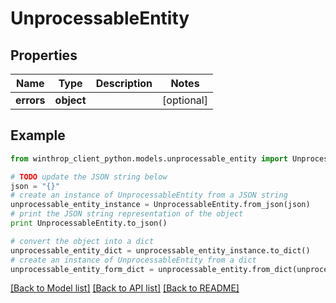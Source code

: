 # UnprocessableEntity


## Properties
Name | Type | Description | Notes
------------ | ------------- | ------------- | -------------
**errors** | **object** |  | [optional] 

## Example

```python
from winthrop_client_python.models.unprocessable_entity import UnprocessableEntity

# TODO update the JSON string below
json = "{}"
# create an instance of UnprocessableEntity from a JSON string
unprocessable_entity_instance = UnprocessableEntity.from_json(json)
# print the JSON string representation of the object
print UnprocessableEntity.to_json()

# convert the object into a dict
unprocessable_entity_dict = unprocessable_entity_instance.to_dict()
# create an instance of UnprocessableEntity from a dict
unprocessable_entity_form_dict = unprocessable_entity.from_dict(unprocessable_entity_dict)
```
[[Back to Model list]](../README.md#documentation-for-models) [[Back to API list]](../README.md#documentation-for-api-endpoints) [[Back to README]](../README.md)


